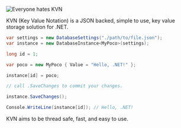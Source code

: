 ![Everyone hates KVN](https://vignette.wikia.nocookie.net/p__/images/5/5e/He%27s_back.png/revision/latest/scale-to-width-down/350?cb=20191004014622&path-prefix=protagonist)

KVN (Key Value Notation) is a JSON backed, simple to use, key value storage solution for .NET.

```cs
var settings = new DatabaseSettings("./path/to/file.json");
var instance = new DatabaseInstance<MyPoco>(settings);

long id = 1;

var poco = new MyPoco { Value = "Hello, .NET!" };

instance[id] = poco;

// call .SaveChanges to commit your changes.

instance.SaveChanges();

Console.WriteLine(instance[id]); // Hello, .NET!
```

KVN aims to be thread safe, fast, and easy to use.
